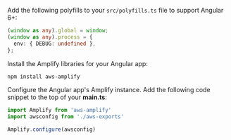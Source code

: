 Add the following polyfills to your `src/polyfills.ts` file to support Angular 6+:
```ts
(window as any).global = window;
(window as any).process = {
  env: { DEBUG: undefined },
};
```

Install the Amplify libraries for your Angular app:
```bash
npm install aws-amplify
```

Configure the Angular app's Amplify instance. Add the following code snippet to the top of your **main.ts**:
```ts
import Amplify from 'aws-amplify'
import awsconfig from './aws-exports'

Amplify.configure(awsconfig)
```